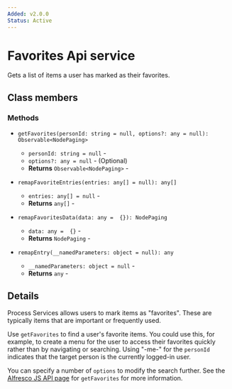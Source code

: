 ```yaml
---
Added: v2.0.0
Status: Active
---
```


# Favorites Api service

Gets a list of items a user has marked as their favorites.

## Class members

### Methods

-   `getFavorites(personId: string = null, options?: any = null): Observable<NodePaging>`<br/>

    -   `personId: string = null` -  
    -   `options?: any = null` - (Optional) 
    -   **Returns** `Observable<NodePaging>` - 

-   `remapFavoriteEntries(entries: any[] = null): any[]`<br/>

    -   `entries: any[] = null` -  
    -   **Returns** `any[]` - 

-   `remapFavoritesData(data: any =  {}): NodePaging`<br/>

    -   `data: any =  {}` -  
    -   **Returns** `NodePaging` - 

-   `remapEntry(__namedParameters: object = null): any`<br/>

    -   `__namedParameters: object = null` -  
    -   **Returns** `any` -

## Details

Process Services allows users to mark items as "favorites". These are typically
items that are important or frequently used.

Use `getFavorites` to find a user's favorite items. You could use this, for example,
to create a menu for the user to access their favorites quickly rather than by
navigating or searching. Using "-me-" for the `personId` indicates that the target 
person is the currently logged-in user.

You can specify a number of `options` to modify the search further. See the
[Alfresco JS API page](https://github.com/Alfresco/alfresco-js-api/blob/master/src/alfresco-core-rest-api/docs/FavoritesApi.md#getfavorites)
for `getFavorites` for more information.
